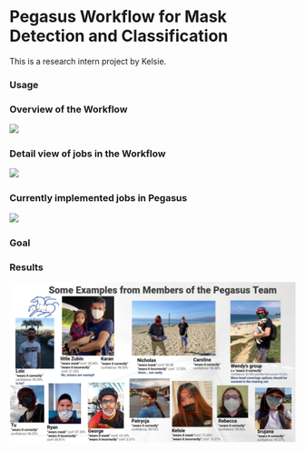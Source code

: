 # Pegasus Workflow for Mask Detection and Classification

This is a research intern project by Kelsie.


### Usage

### Overview of the Workflow
<img src="imgs/MaskDetection.png" />

### Detail view of jobs in the Workflow
<img src="imgs/mask_dectection_wf.png" />

### Currently implemented jobs in Pegasus
<img src="imgs/mask_dectection.png" height="300" />

### Goal 


### Results

<img src="imgs/group_mask_detection.png" />
